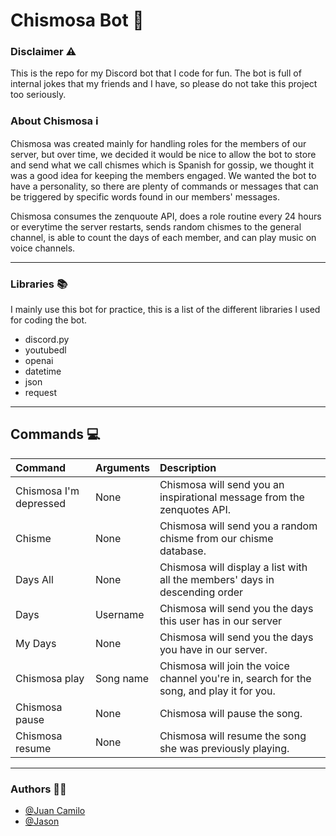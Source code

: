 # Chismosa Bot 🤖


### Disclaimer ⚠️
This is the repo for my Discord bot that I code for fun. The bot is full of internal jokes that my friends and I have, so please do not take this project too seriously.

### About Chismosa ℹ️

<p>Chismosa was created mainly for handling roles for the members of our server, but over time, we decided it would be nice to allow the bot to store and send what we call chismes which is Spanish for gossip, we thought it was a good idea for keeping the members engaged. We wanted the bot to have a personality, so there are plenty of commands or messages that can be triggered by specific words found in our members' messages.</p>

<p>Chismosa consumes the zenquoute API, does a role routine every 24 hours or everytime the server restarts, sends random chismes to the general channel, is able to count the days of each member, and can play music on voice channels. </p>

---

### Libraries 📚

I mainly use this bot for practice, this is a list of the different libraries I used for coding the bot.

- discord.py
- youtubedl
- openai
- datetime
- json
- request

---

## Commands 💻

| Command     | Arguments   | Description   |
| :---        | :---        | :---          |
|Chismosa I'm depressed | None | Chismosa will send you an inspirational message from the zenquotes API. |
| Chisme | None | Chismosa will send you a random chisme from our chisme database.|
| Days All | None | Chismosa will display a list with all the members' days in descending order |
| Days | Username | Chismosa will send you the days this user has in our server|
| My Days | None | Chismosa will send you the days you have in our server.
| Chismosa play | Song name | Chismosa will join the voice channel you're in, search for the song, and play it for you. |
| Chismosa pause | None | Chismosa will pause the song. |
| Chismosa resume | None | Chismosa will resume the song she was previously playing. |

---

### Authors 🧑‍💻

- [@Juan Camilo](https://github.com/Juansu01)
- [@Jason](https://github.com/jlucero805)
